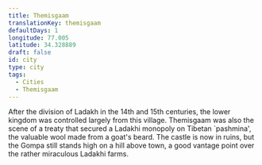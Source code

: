 ```yaml
---
title: Themisgaam
translationKey: themisgaam
defaultDays: 1
longitude: 77.005
latitude: 34.328889
draft: false
id: city
type: city
tags:
  - Cities
  - Themisgaam
---
```

After the division of Ladakh in the 14th and 15th centuries, the lower kingdom was controlled largely from this village. Themisgaam was also the scene of a treaty that secured a Ladakhi monopoly on Tibetan `pashmina', the valuable wool made from a goat's beard. The castle is now in ruins, but the Gompa still stands high on a hill above town, a good vantage point over the rather miraculous Ladakhi farms.